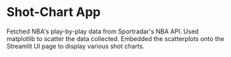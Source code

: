 # Shot-Chart App
Fetched NBA's play-by-play data from Sportradar's NBA API. Used matplotlib to scatter the data collected. Embedded the scatterplots onto the Streamlit UI page to display various shot charts. 
